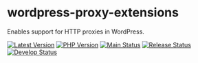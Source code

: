 # wordpress-proxy-extensions
Enables support for HTTP proxies in WordPress.

[![Latest Version](https://img.shields.io/packagist/v/shineunited/wordpress-proxy-extensions?label=latest)](https://packagist.org/packages/shineunited/wordpress-proxy-extensions/)
[![PHP Version](https://img.shields.io/packagist/dependency-v/shineunited/wordpress-proxy-extensions/php?label=php)](https://www.php.net/releases/index.php)
[![Main Status](https://img.shields.io/github/workflow/status/shineunited/wordpress-proxy-extensions/Build/main?label=main)](https://github.com/shineunited/wordpress-proxy-extensions/actions/workflows/build.yml?query=branch%3Amain)
[![Release Status](https://img.shields.io/github/workflow/status/shineunited/wordpress-proxy-extensions/Build/release?label=release)](https://github.com/shineunited/wordpress-proxy-extensions/actions/workflows/build.yml?query=branch%3Arelease)
[![Develop Status](https://img.shields.io/github/workflow/status/shineunited/wordpress-proxy-extensions/Build/develop?label=develop)](https://github.com/shineunited/wordpress-proxy-extensions/actions/workflows/build.yml?query=branch%3Adevelop)
